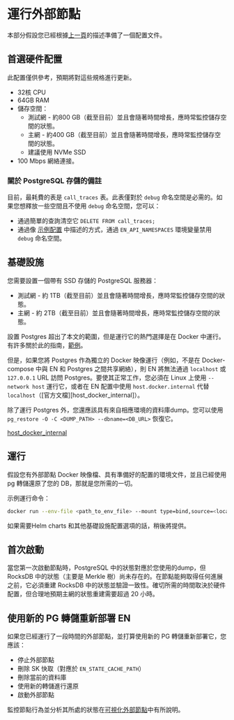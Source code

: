  <!-- 翻譯時間：2024/3/5 -->
# 運行外部節點

本部分假設您已經根據[上一頁](./02_configuration.zh-TW.md)的描述準備了一個配置文件。

## 首選硬件配置

此配置僅供參考，預期將對這些規格進行更新。

- 32核 CPU
- 64GB RAM
- 儲存空間：
  - 測試網 - 約800 GB（截至目前）並且會隨著時間增長，應時常監控儲存空間的狀態。
  - 主網 - 約400 GB（截至目前）並且會隨著時間增長，應時常監控儲存空間的狀態。
  - 建議使用 NVMe SSD
- 100 Mbps 網絡連接。

### 關於 PostgreSQL 存儲的備註

目前，最耗費的表是 `call_traces` 表。此表僅對於 `debug` 命名空間是必需的。如果您想釋放一些空間且不使用 `debug` 命名空間，您可以：

- 通過簡單的查詢清空它 `DELETE FROM call_traces;`
- 通過像 [示例配置](prepared_configs/mainnet-config.env) 中描述的方式，通過 `EN_API_NAMESPACES` 環境變量禁用 `debug` 命名空間。

## 基礎設施

您需要設置一個帶有 SSD 存儲的 PostgreSQL 服務器：

- 測試網 - 約 1TB（截至目前）並且會隨著時間增長，應時常監控儲存空間的狀態。
- 主網 - 約 2TB（截至目前）並且會隨著時間增長，應時常監控儲存空間的狀態。

設置 Postgres 超出了本文的範圍，但是運行它的熱門選擇是在 Docker 中運行。有許多關於此的指南，[範例](https://www.docker.com/blog/how-to-use-the-postgres-docker-official-image/)。

但是，如果您將 Postgres 作為獨立的 Docker 映像運行（例如，不是在 Docker-compose 中與 EN 和 Postgres 之間共享網絡），則 EN 將無法通過 `localhost` 或 `127.0.0.1` URL 訪問 Postgres。要使其正常工作，您必須在 Linux 上使用 `--network host` 運行它，或者在 EN 配置中使用 `host.docker.internal` 代替 `localhost`（[官方文檔][host_docker_internal]）。

除了運行 Postgres 外，您還應該具有來自相應環境的資料庫dump。您可以使用 `pg_restore -O -C <DUMP_PATH> --dbname=<DB_URL>` 恢復它。

[host_docker_internal](https://docs.docker.com/desktop/networking/#i-want-to-connect-from-a-container-to-a-service-on-the-host)

## 運行

假設您有外部節點 Docker 映像檔、具有準備好的配置的環境文件，並且已經使用 pg 轉儲還原了您的 DB，那就是您所需的一切。

示例運行命令：

```sh
docker run --env-file <path_to_env_file> --mount type=bind,source=<local_rocksdb_data_path>,target=<configured_rocksdb_data_path> <image>
```

如果需要Helm charts 和其他基礎設施配置選項的話，稍後將提供。

## 首次啟動

當您第一次啟動節點時，PostgreSQL 中的狀態對應於您使用的dump，但 RocksDB 中的狀態（主要是 Merkle 樹）尚未存在的。在節點能夠取得任何進展之前，它必須重建 RocksDB 中的狀態並驗證一致性。確切所需的時間取決於硬件配置，但合理地預期主網的狀態重建需要超過 20 小時。

## 使用新的 PG 轉儲重新部署 EN

如果您已經運行了一段時間的外部節點，並打算使用新的 PG 轉儲重新部署它，您應該：

- 停止外部節點
- 刪除 SK 快取（對應於 `EN_STATE_CACHE_PATH`）
- 刪除當前的資料庫
- 使用新的轉儲進行還原
- 啟動外部節點

監控節點行為並分析其所處的狀態在[可視化外部節點](./04_observability.zh-TW.md)中有所說明。
